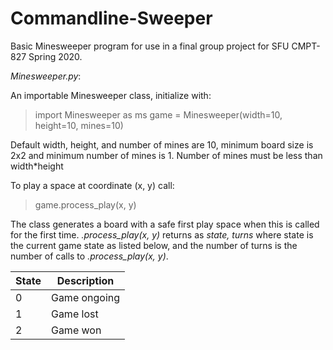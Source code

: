 # Commandline-Sweeper
Basic Minesweeper program for use in a final group project for SFU CMPT-827 Spring 2020.

*Minesweeper.py*:

An importable Minesweeper class, initialize with:

> import Minesweeper as ms 
> game = Minesweeper(width=10, height=10, mines=10)

Default width, height, and number of mines are 10, minimum board size is 2x2 and minimum number of mines is 1. Number of mines must be less than width\*height

To play a space at coordinate (x, y) call:

> game.process_play(x, y)

The class generates a board with a safe first play space when this is called for the first time. *.process_play(x, y)* returns as *state, turns* where state is the current game state as listed below, and the number of turns is the number of calls to *.process_play(x, y)*.

| **State** | **Description** |
|---|---|
| 0 | Game ongoing |
| 1 | Game lost |
| 2 | Game won |
